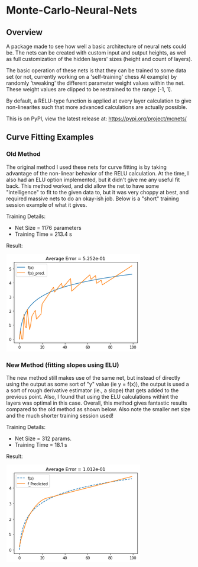 # Monte-Carlo-Neural-Nets

## Overview

A package made to see how well a basic architecture of neural nets could be. The nets can be created with custom input and output heights, as well as full customization of the hidden layers' sizes (height and count of layers).

The basic operation of these nets is that they can be trained to some data set (or not, currently working on a 'self-training' chess AI example) by randomly 'tweaking' the different parameter weight values within the net. These weight values are clipped to be restrained to the range [-1, 1].

By default, a RELU-type function is applied at every layer calculation to give non-linearites such that more advanced calculations are actually possible.

This is on PyPI, view the latest release at:
https://pypi.org/project/mcnets/

## Curve Fitting Examples
### Old Method
The original method I used these nets for curve fitting is by taking advantage of the non-linear behavior of the RELU calculation. At the time, I also had an ELU option implemented, but it didn't give me any useful fit back. This method worked, and did allow the net to have some "intelligence" to fit to the given data to, but it was very choppy at best, and required massive nets to do an okay-ish job. Below is a "short" training session example of what it gives.

Training Details:
- Net Size = 1176 parameters
- Training Time = 213.4 s

Result:

![](Examples/ghFit1b.png)

### New Method (fitting slopes using ELU)
The new method still makes use of the same net, but instead of directly using the output as some sort of "y" value (ie y = f(x)), the output is used a a sort of rough derivative estimator (ie., a slope) that gets added to the previous point. Also, I found that using the ELU calculations withint the layers was optimal in this case. Overall, this method gives fantastic results compared to the old method as shown below. Also note the smaller net size and the much shorter training session used!

Training Details:
- Net Size = 312 params.
- Training Time = 18.1 s

Result:

![](Examples/ghFit2b.png)
